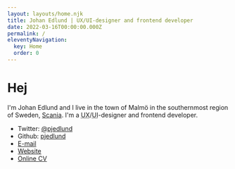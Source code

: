 ```yaml
---
layout: layouts/home.njk
title: Johan Edlund | UX/UI-designer and frontend developer
date: 2022-03-16T00:00:00.000Z
permalink: /
eleventyNavigation:
  key: Home
  order: 0
---
```

# Hej

<div class="h-card" rel="author">

<p class="p-note">I'm <span class="p-name"><span class="p-given-name">Johan</span> <span class="p-family-name">Edlund</span></span> and I live in the town of
<span class="p-locality" lang="sv">Malmö</span> in the southernmost region of <span class="p-country-name">Sweden</span>, <a href="https://en.wikipedia.org/wiki/Scania" class="p-region">Scania</a>. I'm a <abbr title="User Experience">UX</abbr>/<abbr title="User Interface">UI</abbr>-designer and frontend developer.</p>

<ul>
  <li>Twitter: <a href="https://twitter.com/pjedlund" rel="me">@pjedlund</a></li>
  <li>Github: <a href="https://github.com/pjedlund" rel="me">pjedlund</a></li>
  <li><a class="u-email" rel="me" href="mailto:me@johanedlund.se">E-mail</a></li>
  <li><a class="u-uid u-url" href="https://johanedlund.se">Website</a></li>
  <li><a href="./cv">Online CV</a></li>
</ul>

</div>